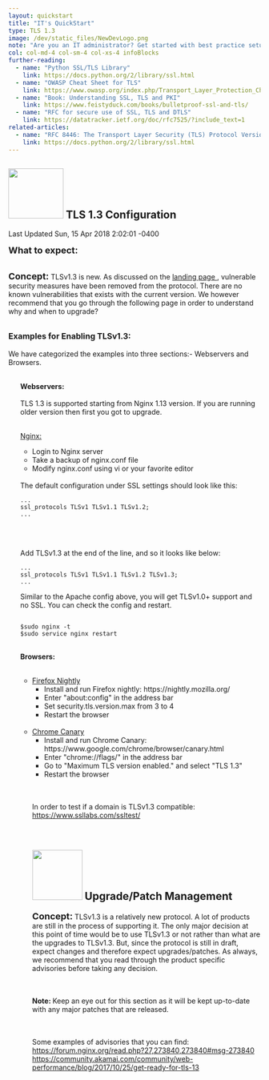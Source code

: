 ```yaml
---
layout: quickstart
title: "IT's QuickStart"
type: TLS 1.3
image: /dev/static_files/NewDevLogo.png
note: "Are you an IT administrator? Get started with best practice setup details above."
col: col-md-4 col-sm-4 col-xs-4 infoBlocks
further-reading:
  - name: "Python SSL/TLS Library"
    link: https://docs.python.org/2/library/ssl.html
  - name: "OWASP Cheat Sheet for TLS"
    link: https://www.owasp.org/index.php/Transport_Layer_Protection_Cheat_Sheet
  - name: "Book: Understanding SSL, TLS and PKI"
    link: https://www.feistyduck.com/books/bulletproof-ssl-and-tls/
  - name: "RFC for secure use of SSL, TLS and DTLS"
    link: https://datatracker.ietf.org/doc/rfc7525/?include_text=1
related-articles:
  - name: "RFC 8446: The Transport Layer Security (TLS) Protocol Version 1.3"
    link: https://docs.python.org/2/library/ssl.html
---
```

<p id="GeneralTLSInfo">

<h2> <img src="/dev/static_files/configuration.jpg" style="width:110px;height:100px;" /> TLS 1.3 Configuration </h2>

 <div class="timestamp">
    <p><span>Last Updated Sun, 15 Apr 2018 2:02:01 -0400</span></p>
  </div>

<font size="4"><strong>What to expect:</strong></font><br /> <br />

<font size="4"><strong>Concept:</strong></font> TLSv1.3 is new. As discussed on the <a href="tls-1-3.html">landing page </a>, vulnerable security measures have been removed from the protocol. There are no known vulnerabilities that exists with the current version. We however recommend that you go through the following page in order to understand why and when to upgrade?
<br /> <br />

<font size="3"><strong>Examples for Enabling TLSv1.3:</strong></font> <br />
<br />We have categorized the examples into three sections:- Webservers and Browsers. <br />
<br />
<ul>

<strong>Webservers: </strong> <br /> <br />
TLS 1.3 is supported starting from Nginx 1.13 version. If you are running older version then first you got to upgrade.
<br /><br />

<u> Nginx: </u> <br />
<ul>
<li>Login to Nginx server</li>
<li>Take a backup of nginx.conf file</li>
<li>Modify nginx.conf using vi or your favorite editor</li>
</ul>

<br />
The default configuration under SSL settings should look like this:
<pre>
<code>...
ssl_protocols TLSv1 TLSv1.1 TLSv1.2;
...</code>
</pre> <br /> <br />

Add TLSv1.3 at the end of the line, and so it looks like below:
<pre>
<code>...
ssl_protocols TLSv1 TLSv1.1 TLSv1.2 TLSv1.3;
...</code>
</pre>

Similar to the Apache config above, you will get TLSv1.0+ support and no SSL. You can check the config and restart.
<pre>
<code>
$sudo nginx -t
$sudo service nginx restart
</code>
</pre>

<strong>Browsers: </strong> <br /> <br />

<ul>
<li>
<u>Firefox Nightly</u> <br />
<ul>
<li>Install and run Firefox nightly: https://nightly.mozilla.org/</li>
<li>Enter "about:config" in the address bar</li>
<li>Set security.tls.version.max from 3 to 4</li>
<li>Restart the browser</li>
</ul>
</li> <br />

<li>
<u>Chrome Canary</u> <br />
<ul>
<li>Install and run Chrome Canary: https://www.google.com/chrome/browser/canary.html </li>
<li>Enter "chrome://flags/" in the address bar </li>
<li>Go to "Maximum TLS version enabled." and select "TLS 1.3" </li>
<li>Restart the browser </li>
</ul>
</li> <br /> <br />

In order to test if a domain is TLSv1.3 compatible: https://www.ssllabs.com/ssltest/

<br />
</p>


<p id=patch>
<h2> <img src="/dev/static_files/patch.png" style="width:100px;height:100px;" /> Upgrade/Patch Management </h2>

<font size="4"><strong>Concept:</strong></font> TLSv1.3 is a relatively new protocol. A lot of products are still in the process of supporting it. The only major decision at this point of time would be to use TLSv1.3 or not rather than what are the upgrades to TLSv1.3. But, since the protocol is still in draft, expect changes and therefore expect upgrades/patches. As always, we recommend that you read through the product specific advisories
before taking any decision.

<br /> <br /> <strong> Note: </strong>
Keep an eye out for this section as it will be kept up-to-date with any major patches that are released.

<br /> <br />
Some examples of advisories that you can find: <br />
<a href="https://forum.nginx.org/read.php?27,273840,273840#msg-273840">https://forum.nginx.org/read.php?27,273840,273840#msg-273840</a> <br />
<a href="https://community.akamai.com/community/web-performance/blog/2017/10/25/get-ready-for-tls-13">https://community.akamai.com/community/web-performance/blog/2017/10/25/get-ready-for-tls-13</a></p>
